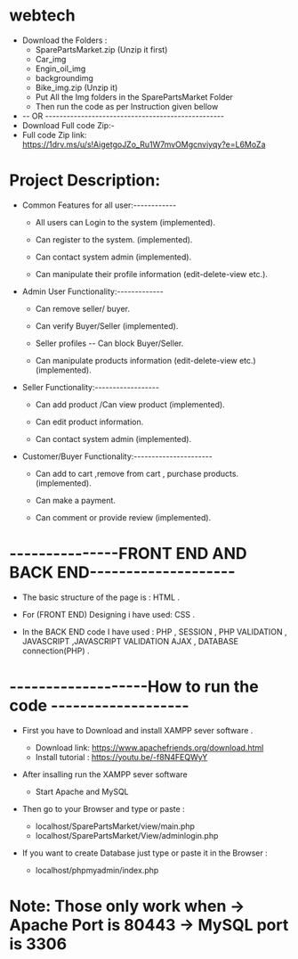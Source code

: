 # webtech
  * Download the Folders :
     * SparePartsMarket.zip (Unzip it first)  
     * Car_img 
     * Engin_oil_img
     * backgroundimg
     * Bike_img.zip (Unzip it)
     * Put All the Img folders in the SparePartsMarket Folder
     * Then run the code as per Instruction given bellow
  * -- OR --------------------------------------------------
  * Download Full code Zip:-
  * Full code Zip link:  https://1drv.ms/u/s!AigetgoJZo_Ru1W7mvOMgcnviyqy?e=L6MoZa
 
# Project Description:

 - Common Features for all user:------------

     * All users can Login to the system (implemented).

     * Can register to the system. (implemented).

     * Can contact system admin (implemented).

     * Can manipulate their profile information (edit-delete-view etc.).

- Admin User Functionality:-------------

     * Can remove seller/ buyer.

     * Can verify Buyer/Seller (implemented).

     * Seller profiles -- Can block Buyer/Seller.

     * Can manipulate products information (edit-delete-view etc.)(implemented).

- Seller Functionality:------------------

     * Can add product /Can view product (implemented).

     * Can edit product information.

     * Can contact system admin (implemented).

- Customer/Buyer Functionality:----------------------

     * Can add to cart ,remove from cart , purchase products. (implemented).

     * Can make a payment.

     * Can comment or provide review (implemented).
    
 # ---------------FRONT END AND BACK END--------------------

   * The basic structure of the page is   :  HTML .

   * For (FRONT END) Designing i have used:  CSS .

   * In the BACK END code I have used     :  PHP , SESSION , PHP VALIDATION , JAVASCRIPT ,JAVASCRIPT VALIDATION 
                                                    AJAX , DATABASE connection(PHP) .
  # -------------------How to run the code -------------------
  
  * First you have to Download and install XAMPP sever software . 
         
      * Download link: https://www.apachefriends.org/download.html
      * Install tutorial : https://youtu.be/-f8N4FEQWyY
         
  * After insalling run the XAMPP sever software 
         
       * Start Apache and MySQL
         
  * Then go to your Browser and type or paste :
         
       * localhost/SparePartsMarket/view/main.php
       * localhost/SparePartsMarket/View/adminlogin.php
               
  * If  you want to create Database just type or paste it in the Browser :
         
       * localhost/phpmyadmin/index.php
                
 # Note: Those only work when  -> Apache Port is 80443 -> MySQL  port is 3306
